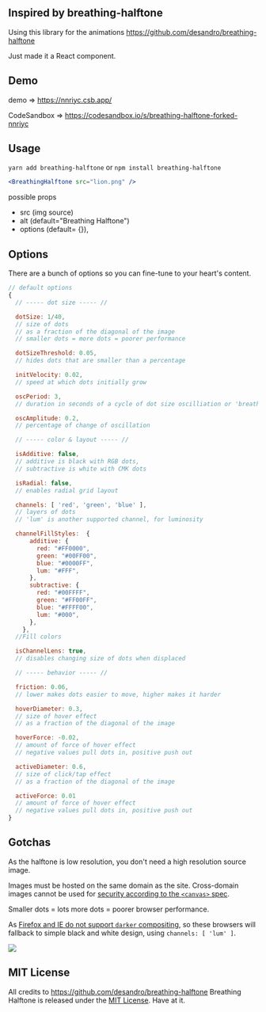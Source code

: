 ## Inspired by breathing-halftone

Using this library for the animations https://github.com/desandro/breathing-halftone

Just made it a React component.

## Demo

demo => https://nnriyc.csb.app/

CodeSandbox => https://codesandbox.io/s/breathing-halftone-forked-nnriyc


## Usage
`yarn add breathing-halftone` or `npm install breathing-halftone`
```jsx
<BreathingHalftone src="lion.png" />
```

possible props

- src (img source)
- alt (default="Breathing Halftone")
- options (default= {}),

## Options

There are a bunch of options so you can fine-tune to your heart's content.

```js
// default options
{
  // ----- dot size ----- //

  dotSize: 1/40,
  // size of dots
  // as a fraction of the diagonal of the image
  // smaller dots = more dots = poorer performance

  dotSizeThreshold: 0.05,
  // hides dots that are smaller than a percentage

  initVelocity: 0.02,
  // speed at which dots initially grow

  oscPeriod: 3,
  // duration in seconds of a cycle of dot size oscilliation or 'breathing'

  oscAmplitude: 0.2,
  // percentage of change of oscillation

  // ----- color & layout ----- //

  isAdditive: false,
  // additive is black with RGB dots,
  // subtractive is white with CMK dots

  isRadial: false,
  // enables radial grid layout

  channels: [ 'red', 'green', 'blue' ],
  // layers of dots
  // 'lum' is another supported channel, for luminosity

  channelFillStyles:  {
      additive: {
        red: "#FF0000",
        green: "#00FF00",
        blue: "#0000FF",
        lum: "#FFF",
      },
      subtractive: {
        red: "#00FFFF",
        green: "#FF00FF",
        blue: "#FFFF00",
        lum: "#000",
      },
    },
  //Fill colors

  isChannelLens: true,
  // disables changing size of dots when displaced

  // ----- behavior ----- //

  friction: 0.06,
  // lower makes dots easier to move, higher makes it harder

  hoverDiameter: 0.3,
  // size of hover effect
  // as a fraction of the diagonal of the image

  hoverForce: -0.02,
  // amount of force of hover effect
  // negative values pull dots in, positive push out

  activeDiameter: 0.6,
  // size of click/tap effect
  // as a fraction of the diagonal of the image

  activeForce: 0.01
  // amount of force of hover effect
  // negative values pull dots in, positive push out
}
```

## Gotchas

As the halftone is low resolution, you don't need a high resolution source image.

Images must be hosted on the same domain as the site. Cross-domain images cannot be used for [security according to the `<canvas>` spec](http://www.whatwg.org/specs/web-apps/current-work/multipage/the-canvas-element.html#security-with-canvas-elements).

Smaller dots = lots more dots = poorer browser performance.

As [Firefox and IE do not support `darker` compositing](http://dropshado.ws/post/77229081704/firefox-doesnt-support-canvas-composite-darker), so these browsers will fallback to simple black and white design, using `channels: [ 'lum' ]`.


 <a href="https://paypal.me/ozluy"> <img src="https://raw.githubusercontent.com/ozluy/react-stripe-script-loader/master/buy-me-a-coffee-with-paypal.png" /></a>

## MIT License

All credits to https://github.com/desandro/breathing-halftone
Breathing Halftone is released under the [MIT License](http://desandro.mit-license.org/). Have at it.
